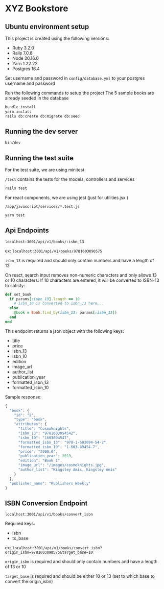 # XYZ Bookstore

## Ubuntu environment setup
This project is created using the following versions:
- Ruby 3.2.0
- Rails 7.0.8
- Node 20.16.0
- Yarn 1.22.22
- Postgres 16.4

Set username and password in `config/database.yml` to your postgres username and password

Run the following commands to setup the project
The 5 sample books are already seeded in the database
```bash
bundle install
yarn install
rails db:create db:migrate db:seed
```

## Running the dev server
```bash
bin/dev
```

## Running the test suite
For the test suite, we are using minitest

`/test` contains the tests for the models, controllers and services
```bash
rails test
```

For react components, we are using jest (just for utilities.jsx )

`/app/javascript/services/*.test.js`
```bash
yarn test
```

## Api Endpoints
```url
localhost:3001/api/v1/books/:isbn_13
```
ex: `localhost:3001/api/v1/books/9781603090575`

`isbn_13` is required and should only contain numbers and have a length of 13

On react, search input removes non-numeric characters and only allows 13 or 10 characters.
If 10 characters are entered, it will be converted to ISBN-13 to satisfy:
```ruby
def set_book
  if params[:isbn_13].length == 10
    # isbn_10 is converted to isbn_13 here...
  else
    @book = Book.find_by(isbn_13: params[:isbn_13])
  end
end
```

This endpoint returns a json object with the following keys:
- title
- price
- isbn_13
- isbn_10
- edition
- image_url
- author_list
- publication_year
- formatted_isbn_13
- formatted_isbn_10

Sample response:
```javascript
{
  "book": {
    "id": "2",
    "type": "book",
    "attributes": {
      "title": "Cosmoknights",
      "isbn_13": "9781603094542",
      "isbn_10": "1603094547",
      "formatted_isbn_13": "978-1-603094-54-2",
      "formatted_isbn_10": "1-603-09454-7",
      "price": "2000.0",
      "publication_year": 2019,
      "edition": "Book 1",
      "image_url": "/images/cosmoknights.jpg",
      "author_list": "Kingsley Amis, Kingsley Amis"
    }
  },
  "publisher_name": "Publishers Weekly"
}
```
## ISBN Conversion Endpoint
```url
localhost:3001/api/v1/books/convert_isbn
```
Required keys:
- isbn
- to_base

ex: `localhost:3001/api/v1/books/convert_isbn?origin_isbn=9781603090575&target_base=10`

`origin_isbn` is required and should only contain numbers and have a length of 13 or 10

`target_base` is required and should be either 10 or 13 (set to which base to convert the origin_isbn)


